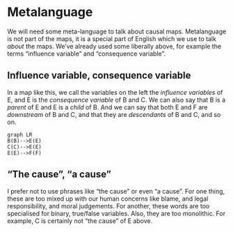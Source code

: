 # Metalanguage

We will need some meta-language to talk about causal maps. Metalanguage is not part of the maps, it is a special part of English which we use to talk *about* the maps. We’ve already used some liberally above, for example the terms “influence variable” and “consequence variable”.

## Influence variable, consequence variable

In a map like this, we call the variables on the left the *influence variables* of E, and E is the *consequence variable* of B and C. We can also say that  B is a *parent* of E and E is a *child* of B. And we can say that both E and F are *downstream* of B and C, and that they are *descendants* of B and C, and so on.

```mermaid
graph LR
B(B)-->E(E)
C(C)-->E(E)
E(E)-->F(F)
```

## “The cause”, “a cause”

I prefer not to use phrases like “the cause” or even “a cause”. For one thing, these are too mixed up with our human concerns like blame, and legal responsibility, and moral judgements. For another, these words are too specialised for binary, true/false variables. Also, they are too monolithic. For example, C is certainly not “the cause” of E above.

